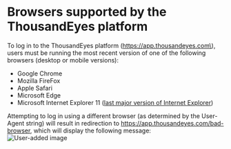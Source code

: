 # Browsers supported by the ThousandEyes platform

To log in to the ThousandEyes platform \(https://app.thousandeyes.com\), users must be running the most recent version of one of the following browsers \(desktop or mobile versions\):

* Google Chrome
* Mozilla FireFox
* Apple Safari
* Microsoft Edge
* Microsoft Internet Explorer 11 \([last major version of Internet Explorer](https://support.microsoft.com/en-us/help/17454/lifecycle-faq-internet-explorer)\)

Attempting to log in using a different browser \(as determined by the User-Agent string\) will result in redirection to https://app.thousandeyes.com/bad-browser, which will display the following message:  
 ![User-added image](https://success.thousandeyes.com/servlet/rtaImage?eid=ka02R000000US2p&feoid=00NE0000006OT0r&refid=0EM44000000MiIw)

